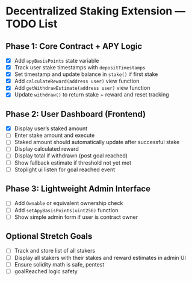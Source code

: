 # Decentralized Staking Extension — TODO List

## Phase 1: Core Contract + APY Logic

- [x] Add `apyBasisPoints` state variable
- [x] Track user stake timestamps with `depositTimestamps`
- [x] Set timestamp and update balance in `stake()` if first stake
- [x] Add `calculateReward(address user)` view function
- [x] Add `getWithdrawEstimate(address user)` view function
- [x] Update `withdraw()` to return stake + reward and reset tracking

## Phase 2: User Dashboard (Frontend)

- [x] Display user’s staked amount
- [ ] Enter stake amount and execute
- [ ] Staked amount should automatically update after successful stake
- [ ] Display calculated reward
- [ ] Display total if withdrawn (post goal reached)
- [ ] Show fallback estimate if threshold not yet met
- [ ] Stoplight ui listen for goal reached event

## Phase 3: Lightweight Admin Interface

- [ ] Add `Ownable` or equivalent ownership check
- [ ] Add `setApyBasisPoints(uint256)` function
- [ ] Show simple admin form if user is contract owner

## Optional Stretch Goals

- [ ] Track and store list of all stakers
- [ ] Display all stakers with their stakes and reward estimates in admin UI
- [ ] Ensure solidity math is safe, pentest
- [ ] goalReached logic safety